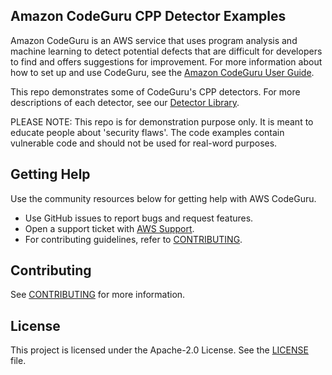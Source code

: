## Amazon CodeGuru CPP Detector Examples

Amazon CodeGuru is an AWS service that uses program analysis and machine learning to detect potential defects that are difficult for developers to find and offers suggestions for improvement.
For more information about how to set up and use CodeGuru, see the [Amazon CodeGuru User Guide](https://docs.aws.amazon.com/codeguru/).

This repo demonstrates some of CodeGuru's CPP detectors. For more descriptions of each detector, see our [Detector Library](https://docs.aws.amazon.com/codeguru/detector-library/index.html).

PLEASE NOTE: This repo is for demonstration purpose only. It is meant to educate people about 'security flaws'. The code examples contain vulnerable code and should not be used for real-word purposes.

## Getting Help

Use the community resources below for getting help with AWS CodeGuru.

- Use GitHub issues to report bugs and request features.
- Open a support ticket with [AWS Support](https://docs.aws.amazon.com/awssupport/latest/user/getting-started.html).
- For contributing guidelines, refer to [CONTRIBUTING](https://github.com/aws-samples/amazon-codeguru-reviewer-python-detectors/blob/main/CONTRIBUTING.md).

## Contributing

See [CONTRIBUTING](CONTRIBUTING.md#security-issue-notifications) for more information.

## License

This project is licensed under the Apache-2.0 License. See the [LICENSE](LICENSE) file.